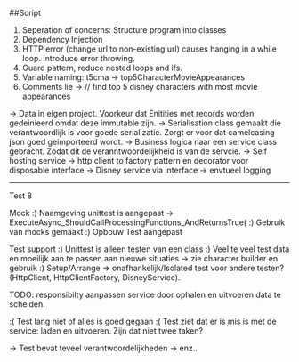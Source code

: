 ﻿##Script

1. Seperation of concerns: Structure program into classes
2. Dependency Injection
3. HTTP error (change url to non-existing url) causes hanging in a while loop. Introduce error throwing.
4. Guard pattern, reduce nested loops and ifs.
5. Variable naming: t5cma -> top5CharacterMovieAppearances
6. Comments lie -> // find top 5 disney characters with most movie appearances

-> Data in eigen project. Voorkeur dat Enitities met records worden gedeinieerd omdat deze immutable zijn.
-> Serialisation class gemaakt die verantwoordlijk is voor goede serializatie. Zorgt er voor dat camelcasing json goed geimporteerd wordt.
-> Business logica naar een service class gebracht. Zodat dit de veranntwoordelijkheid is van de servcie.
-> Self hosting service
-> http client to factory pattern en decorator voor disposable interface
-> Disney service via interface
-> envtueel logging

----
Test
8

Mock
:) Naamgeving unittest is aangepast
 -> ExecuteAsync_ShouldCallProcessingFunctions_AndReturnsTrue(
:) Gebruik van mocks gemaakt
:) Opbouw Test aangepast

Test support
:) Unittest is alleen testen van een class
:) Veel te veel test data en moeilijk aan te passen aan nieuwe situaties -> zie character builder en gebruik
:) Setup/Arrange => onafhankelijk/Isolated test voor andere testen? (HttpClient, HttpClientFactory, DisneyService). 

TODO: responsibilty aanpassen service door ophalen en  uitvoeren data te scheiden.

:( Test lang niet of alles is goed gegaan
:( Test ziet dat er is mis is met de service: laden en uitvoeren. Zijn dat niet twee taken?

-> Test bevat teveel verantwoordelijkheden
-> enz..

